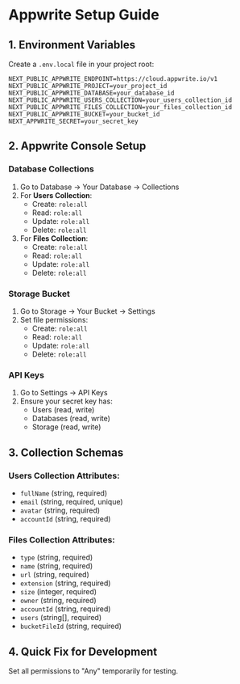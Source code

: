 # Appwrite Setup Guide

## 1. Environment Variables
Create a `.env.local` file in your project root:

```env
NEXT_PUBLIC_APPWRITE_ENDPOINT=https://cloud.appwrite.io/v1
NEXT_PUBLIC_APPWRITE_PROJECT=your_project_id
NEXT_PUBLIC_APPWRITE_DATABASE=your_database_id
NEXT_PUBLIC_APPWRITE_USERS_COLLECTION=your_users_collection_id
NEXT_PUBLIC_APPWRITE_FILES_COLLECTION=your_files_collection_id
NEXT_PUBLIC_APPWRITE_BUCKET=your_bucket_id
NEXT_APPWRITE_SECRET=your_secret_key
```

## 2. Appwrite Console Setup

### Database Collections
1. Go to Database → Your Database → Collections
2. For **Users Collection**:
   - Create: `role:all`
   - Read: `role:all`
   - Update: `role:all`
   - Delete: `role:all`
3. For **Files Collection**:
   - Create: `role:all`
   - Read: `role:all`
   - Update: `role:all`
   - Delete: `role:all`

### Storage Bucket
1. Go to Storage → Your Bucket → Settings
2. Set file permissions:
   - Create: `role:all`
   - Read: `role:all`
   - Update: `role:all`
   - Delete: `role:all`

### API Keys
1. Go to Settings → API Keys
2. Ensure your secret key has:
   - Users (read, write)
   - Databases (read, write)
   - Storage (read, write)

## 3. Collection Schemas

### Users Collection Attributes:
- `fullName` (string, required)
- `email` (string, required, unique)
- `avatar` (string, required)
- `accountId` (string, required)

### Files Collection Attributes:
- `type` (string, required)
- `name` (string, required)
- `url` (string, required)
- `extension` (string, required)
- `size` (integer, required)
- `owner` (string, required)
- `accountId` (string, required)
- `users` (string[], required)
- `bucketFileId` (string, required)

## 4. Quick Fix for Development
Set all permissions to "Any" temporarily for testing. 